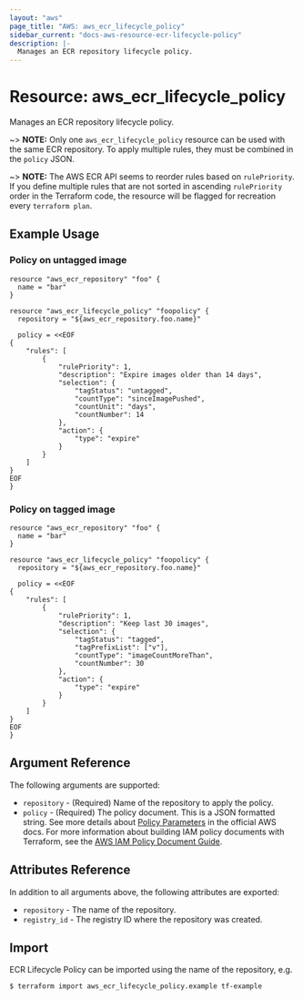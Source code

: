 ```yaml
---
layout: "aws"
page_title: "AWS: aws_ecr_lifecycle_policy"
sidebar_current: "docs-aws-resource-ecr-lifecycle-policy"
description: |-
  Manages an ECR repository lifecycle policy.
---
```


# Resource: aws_ecr_lifecycle_policy

Manages an ECR repository lifecycle policy.

~> **NOTE:** Only one `aws_ecr_lifecycle_policy` resource can be used with the same ECR repository. To apply multiple rules, they must be combined in the `policy` JSON.

~> **NOTE:** The AWS ECR API seems to reorder rules based on `rulePriority`. If you define multiple rules that are not sorted in ascending `rulePriority` order in the Terraform code, the resource will be flagged for recreation every `terraform plan`.

## Example Usage

### Policy on untagged image

```hcl
resource "aws_ecr_repository" "foo" {
  name = "bar"
}

resource "aws_ecr_lifecycle_policy" "foopolicy" {
  repository = "${aws_ecr_repository.foo.name}"

  policy = <<EOF
{
    "rules": [
        {
            "rulePriority": 1,
            "description": "Expire images older than 14 days",
            "selection": {
                "tagStatus": "untagged",
                "countType": "sinceImagePushed",
                "countUnit": "days",
                "countNumber": 14
            },
            "action": {
                "type": "expire"
            }
        }
    ]
}
EOF
}
```

### Policy on tagged image

```hcl
resource "aws_ecr_repository" "foo" {
  name = "bar"
}

resource "aws_ecr_lifecycle_policy" "foopolicy" {
  repository = "${aws_ecr_repository.foo.name}"

  policy = <<EOF
{
    "rules": [
        {
            "rulePriority": 1,
            "description": "Keep last 30 images",
            "selection": {
                "tagStatus": "tagged",
                "tagPrefixList": ["v"],
                "countType": "imageCountMoreThan",
                "countNumber": 30
            },
            "action": {
                "type": "expire"
            }
        }
    ]
}
EOF
}
```

## Argument Reference

The following arguments are supported:

* `repository` - (Required) Name of the repository to apply the policy.
* `policy` - (Required) The policy document. This is a JSON formatted string. See more details about [Policy Parameters](http://docs.aws.amazon.com/AmazonECR/latest/userguide/LifecyclePolicies.html#lifecycle_policy_parameters) in the official AWS docs. For more information about building IAM policy documents with Terraform, see the [AWS IAM Policy Document Guide](/docs/providers/aws/guides/iam-policy-documents.html).

## Attributes Reference

In addition to all arguments above, the following attributes are exported:

* `repository` - The name of the repository.
* `registry_id` - The registry ID where the repository was created.

## Import

ECR Lifecycle Policy can be imported using the name of the repository, e.g.

```
$ terraform import aws_ecr_lifecycle_policy.example tf-example
```

